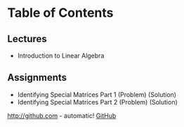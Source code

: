 # Table of Contents
## Lectures
- Introduction to Linear Algebra

## Assignments
- Identifying Special Matrices Part 1 (Problem) (Solution)
- Identifying Special Matrices Part 2 (Problem) (Solution)

http://github.com - automatic!
[GitHub](http://github.com)
